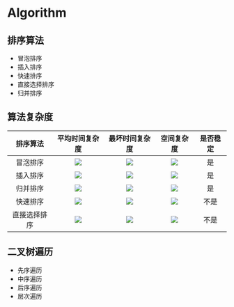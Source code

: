 # Algorithm
## 排序算法
- 冒泡排序
- 插入排序
- 快速排序
- 直接选择排序
- 归并排序

## 算法复杂度
排序算法|平均时间复杂度|最坏时间复杂度|空间复杂度|是否稳定
:-:|:-:|:-:|:-:|:-:|
冒泡排序|![][1]|![][1]|![][2]|是
插入排序|![][1]|![][1]|![][2]|是
归并排序|![][3]|![][3]|![][5]|是
快速排序|![][3]|![][1]|![][4]|不是
直接选择排序|![][1]|![][1]|![][2]|不是

[1]:http://latex.codecogs.com/gif.latex?O\left&space;(&space;n^{2}&space;\right&space;)
[2]:http://latex.codecogs.com/gif.latex?O\left&space;(&space;1&space;\right&space;)
[3]:http://latex.codecogs.com/gif.latex?O\left&space;(&space;nlogn&space;\right&space;)
[4]:http://latex.codecogs.com/gif.latex?O\left&space;(&space;logn&space;\right&space;)
[5]:http://latex.codecogs.com/gif.latex?O\left&space;(&space;n&space;\right&space;)

## 二叉树遍历
- 先序遍历
- 中序遍历
- 后序遍历
- 层次遍历


